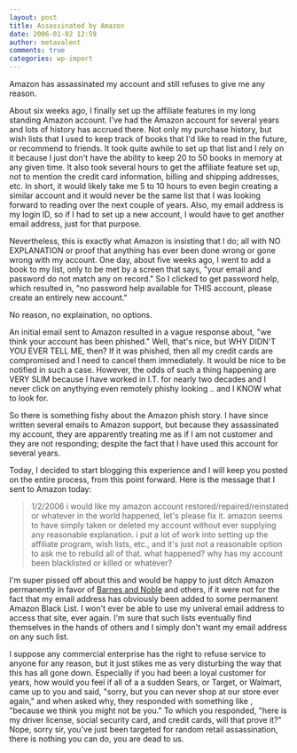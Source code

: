 ```yaml
---
layout: post
title: Assassinated by Amazon
date: 2006-01-02 12:59
author: metavalent
comments: true
categories: wp-import
---
```

Amazon has assassinated my account and still refuses to give me any reason.

About six weeks ago, I finally set up the affiliate features in my long standing Amazon account.  I've had the Amazon account for several years and lots of history has accrued there.  Not only my purchase history, but wish lists that I used to keep track of books that I'd like to read in the future, or recommend to friends.  It took quite awhile to set up that list and I rely on it because I just don't have the ability to keep 20 to 50 books in memory at any given time.  It also took several hours to get the affiliate feature set up, not to mention the credit card information, billing and shipping addresses, etc.  In short, it would likely take me 5 to 10 hours to even begin creating a similar account and it would never be the same list that I was looking forward to reading over the next couple of years.  Also, my email address is my login ID, so if I had to set up a new account, I would have to get another email address, just for that purpose.

Nevertheless, this is exactly what Amazon is insisting that I do; all with NO EXPLANATION or proof that anything has ever been done wrong or gone wrong with my account.  One day, about five weeks ago, I went to add a book to my list, only to be met by a screen that says, "your email and password do not match any on record."  So I clicked to get password help, which resulted in, "no password help available for THIS account, please create an entirely new account."

No reason, no explaination, no options.

An initial email sent to Amazon resulted in a vague response about, "we think your account has been phished."  Well, that's nice, but WHY DIDN'T YOU EVER TELL ME, then?  If it was phished, then all my credit cards are compromised and I need to cancel them immediately.  It would be nice to be notified in such a case.  However, the odds of such a thing happening are VERY SLIM because I have worked in I.T. for nearly two decades and I never click on anythying even remotely phishy looking .. and I KNOW what to look for.

So there is something fishy about the Amazon phish story.  I have since written several emails to Amazon support, but because they assassinated my account, they are apparently treating me as if I am not customer and they are not responding; despite the fact that I have used this account for several years.

Today, I decided to start blogging this experience and I will keep you posted on the entire process, from this point forward.  Here is the message that I sent to Amazon today:

<blockquote>1/2/2006
i would like my amazon account restored/repaired/reinstated or whatever in the world happened, let's please fix it. amazon seems to have simply taken or deleted my account without ever supplying any reasonable explanation.  i put a lot of work into setting up the affiliate program, wish lists, etc., and it's just not a reasonable option to ask me to rebuild all of that.  what happened?  why has my account been blacklisted or killed or whatever?
</blockquote>

I'm super pissed off about this and would be happy to just ditch Amazon permanently in favor of <a href="https://www.bn.com/">Barnes and Noble</a> and others, if it were not for the fact that my email address has obviously been added to some permanent Amazon Black List.  I won't ever be able to use my univeral email address to access that site, ever again.  I'm sure that such lists eventually find themselves in the hands of others and I simply don't want my email address on any such list.

I suppose any commercial enterprise has the right to refuse service to anyone for any reason, but it just stikes me as very disturbing the way that this has all gone down.  Especially if you had been a loyal customer for years, how would you feel if all of a a sudden Sears, or Target, or Walmart, came up to you and said, "sorry, but you can never shop at our store ever again," and when asked why, they responded with something like , "because we think you might not be you."  To which you responded, "here is my driver license, social security card, and credit cards, will that prove it?"  Nope, sorry sir, you've just been targeted for random retail assassination, there is nothing you can do, you are dead to us.

